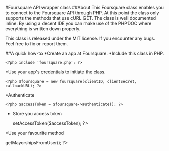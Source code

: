 #Foursquare API wrapper class
##About
This Foursquare class enables you to connect to the Foursquare API through PHP. At this point the class only supports the methods that use cURL GET.
The class is well documented inline. By using a decent IDE you can make use of the PHPDOC where everything is written down properly.

This class is released under the MIT license.
If you encounter any bugs. Feel free to fix or report them.

##A quick how-to
*Create an app at Foursquare.
*Include this class in PHP.

    <?php include 'foursquare.php'; ?>

*Use your app's credentials to initiate the class.

    <?php $foursquare = new foursquare(clientID, clientSecret, callbackURL); ?>

*Authenticate

    <?php $accessToken = $foursquare->authenticate(); ?>

* Store you access token

    <?php $foursquare->setAccessToken($accessToken); ?>

*Use your favourite method

   <?php $mayorships = $foursquare->getMayorshipsFromUser(); ?>